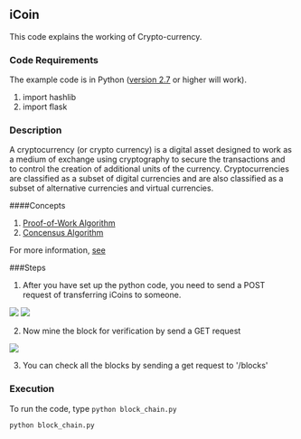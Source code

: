 ## iCoin
This code explains the working of Crypto-currency.


### Code Requirements
The example code is in Python ([version 2.7](https://www.python.org/download/releases/2.7/) or higher will work). 
1) import hashlib
2) import flask

### Description

A cryptocurrency (or crypto currency) is a digital asset designed to work as a medium of exchange using cryptography to secure the transactions and to control the creation of additional units of the currency. Cryptocurrencies are classified as a subset of digital currencies and are also classified as a subset of alternative currencies and virtual currencies.

####Concepts

1) [Proof-of-Work Algorithm](https://en.wikipedia.org/wiki/Proof-of-work_system)
2) [Concensus Algorithm](https://en.wikipedia.org/wiki/Consensus_(computer_science))

For more information, [see](https://en.wikipedia.org/wiki/Cryptocurrency)

###Steps

1) After you have set up the python code, you need to send a POST request of transferring iCoins to someone.

<img src="https://github.com/akshaybahadur21/iCoin-CryptoCurrency/blob/master/setup.png">

<img src="https://github.com/akshaybahadur21/iCoin-CryptoCurrency/blob/master/post.png">

2) Now mine the block for verification by send a GET request

<img src="https://github.com/akshaybahadur21/iCoin-CryptoCurrency/blob/master/mine.png">

3) You can check all the blocks by sending a get request to '/blocks'


### Execution
To run the code, type `python block_chain.py`

```
python block_chain.py
```
